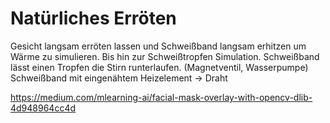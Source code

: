# Natürliches Erröten
Gesicht langsam erröten lassen und Schweißband langsam erhitzen um Wärme zu simulieren. Bis hin zur Schweißtropfen Simulation.
Schweißband lässt einen Tropfen die Stirn runterlaufen. (Magnetventil, Wasserpumpe)
Schweißband mit eingenähtem Heizelement -> Draht 

https://medium.com/mlearning-ai/facial-mask-overlay-with-opencv-dlib-4d948964cc4d
